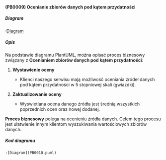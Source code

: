 #### (PB0009) Ocenianie zbiorów danych pod kątem przydatności

##### Diagram

:[Diagram](PB0010.puml)


##### Opis

Na podstawie diagramu PlantUML, można opisać proces biznesowy związany z **Ocenianiem zbiorów danych pod kątem przydatności**:

1. **Wystawienie oceny**
   - Klienci naszego serwisu mają możliwość oceniania źródeł danych pod kątem przydatności w 5 stopniowej skali (gwiazdki). 

2. **Zaktualizowanie oceny**
   - Wyświetlana ocena danego źródła jest średnią wszystkich poprzednich ocen oraz nowej dodanej.

**Proces biznesowy**  polega na ocenieniu źródła danych. Celem tego procesu jest ułatwienie innym klientom wyszukiwania wartościowych zbiorów danych.


##### Kod diagramu
```
:[Diagram](PB0010.puml)
```

